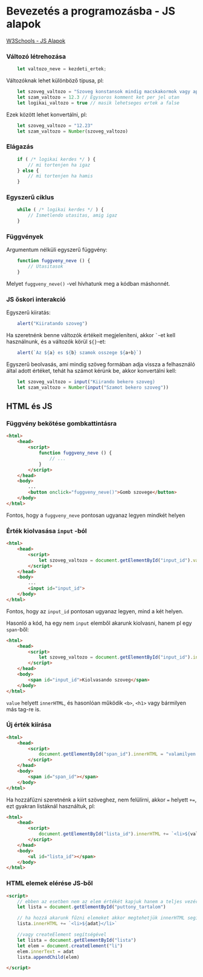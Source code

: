 # Bevezetés a programozásba - JS alapok

[W3Schools - JS Alapok ](https://www.w3schools.com/js/default.asp)


### Változó létrehozása

```js
    let valtozo_neve = kezdeti_ertek;
```

Változóknak lehet különböző típusa, pl:
```js
    let szoveg_valtozo = "Szoveg konstansok mindig macskakormok vagy aposztrofok kozott"
    let szam_valtozo = 12.3 // Egysoros komment ket per jel utan
    let logikai_valtozo = true // masik lehetseges ertek a false
```

Ezek között lehet konvertálni, pl:
```js
    let szoveg_valtozo = "12.23"
    let szam_valtozo = Number(szoveg_valtozo)
```

### Elágazás
```js
    if ( /* logikai kerdes */ ) {
        // mi tortenjen ha igaz
    } else {
        // mi tortenjen ha hamis
    }
```

### Egyszerű ciklus
```js
    while ( /* logikai kerdes */ ) {
        // Ismetlendo utasitas, amig igaz
    }
```

### Függvények
Argumentum nélküli egyszerű függvény:
```js
    function fuggveny_neve () {
        // Utasitasok
    }
```

Melyet `fuggveny_neve()` -vel hívhatunk meg a kódban máshonnét.

### JS őskori interakció

Egyszerű kiiratás:

```js
    alert("Kiiratando szoveg")
```

Ha szeretnénk benne változók értékeit megjeleníteni, akkor  `` ` ``-et kell használnunk, és a változók körül `${}`-et:

```js
    alert(`Az ${a} es ${b} szamok osszege ${a+b}`)
```

Egyszerű beolvasás, ami mindig szöveg formában adja vissza a felhasználó által adott értéket, tehát ha számot kérünk be, akkor konvertálni kell:
```js
    let szoveg_valtozo = input("Kiirando bekero szoveg)
    let szam_valtozo = Number(input("Szamot bekero szoveg"))
```

## HTML és JS 

### Függvény bekötése gombkattintásra

```html
<html>
    <head>
        <script>
            function fuggveny_neve () {
                // ...
            }
        </script>
    </head>
    <body>
        ...
        <button onclick="fuggveny_neve()">Gomb szovege</button>
    </body>
</html>
```

Fontos, hogy a `fuggveny_neve` pontosan ugyanaz legyen mindkét helyen

### Érték kiolvasása `input` -ból

```html
<html>
    <head>
        <script>
            let szoveg_valtozo = document.getElementById("input_id").value
        </script>
    </head>
    <body>
        ...
        <input id="input_id">
    </body>
</html>
```

Fontos, hogy az `input_id` pontosan ugyanaz legyen, mind a két helyen.

Hasonló a kód, ha egy nem `input` elemből akarunk kiolvasni, hanem pl egy `span`-ből:
```html
<html>
    <head>
        <script>
            let szoveg_valtozo = document.getElementById("input_id").innerHTML
        </script>
    </head>
    <body>
        <span id="input_id">Kiolvasando szoveg</span>
    </body>
</html>
```

`value` helyett `innerHTML`, és hasonlóan működik `<b>`, `<h1>` vagy bármilyen más tag-re is.

### Új érték kiírása

```html
<html>
    <head>
        <script>
            document.getElementById("span_id").innerHTML = "valamilyen szoveg"
        </script>
    </head>
    <body>
        <span id="span_id"></span>
    </body>
</html>
```

Ha hozzáfűzni szeretnénk a kiírt szöveghez, nem felülírni, akkor `=` helyett `+=`, ezt gyakran listáknál használtuk, pl:

```html
<html>
    <head>
        <script>
            document.getElementById("lista_id").innerHTML += `<li>${valtozo}</li>`
        </script>
    </head>
    <body>
        <ul id="lista_id"></span>
    </body>
</html>
```
### HTML elemek elérése JS-ből

``` html
<script>
    // ebben az esetben nem az elem értékét kapjuk hanem a teljes vezérlő elemet
    let lista = document.getElementById("puttony_tartalom")

    // ha hozzá akarunk fűzni elemeket akkor megtehetjük innerHTML segítségével :
    lista.innerHTML += `<li>${adat}</li>` 

    //vagy createElement segítségével
    let lista = document.getElementById("lista")
    let elem = document.createElement("li")
    elem.innerText = adat
    lista.appendChild(elem)

</script>
```


